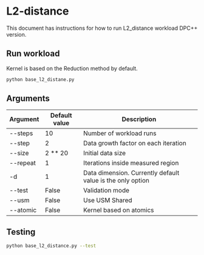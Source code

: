 # L2-distance

This document has instructions for how to run L2_distance workload DPC++ version.

## Run workload

Kernel is based on the Reduction method by default.

```bash
python base_l2_distane.py
```

## Arguments

|Argument |Default value     |Description     |
|---------|------------------|--------------- |
|--steps|10|Number of workload runs|
|--step|2|Data growth factor on each iteration|
|--size|2 ** 20|Initial data size|
|--repeat|1|Iterations inside measured region|
|-d|1|Data dimension. Currently default value is the only option|
|--test|False|Validation mode|
|--usm|False|Use USM Shared|
|--atomic|False|Kernel based on atomics|

## Testing

```bash
python base_l2_distance.py --test
```

